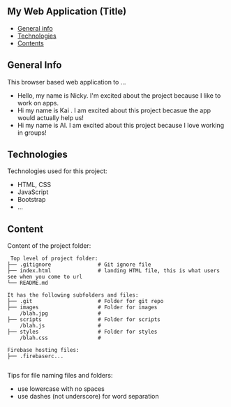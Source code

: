 ## My Web Application (Title)

* [General info](#general-info)
* [Technologies](#technologies)
* [Contents](#content)

## General Info
This browser based web application to ...

* Hello, my name is Nicky. I'm excited about the project because I like to work on apps.
* Hi my name is Kai . I am excited about this project becasue the app would actually help us!
* Hi my name is Al. I am excited about this project because I love working in groups!
	
## Technologies
Technologies used for this project:
* HTML, CSS
* JavaScript
* Bootstrap 
* ...
	
## Content
Content of the project folder:

```
 Top level of project folder: 
├── .gitignore               # Git ignore file
├── index.html               # landing HTML file, this is what users see when you come to url
└── README.md

It has the following subfolders and files:
├── .git                     # Folder for git repo
├── images                   # Folder for images
    /blah.jpg                # 
├── scripts                  # Folder for scripts
    /blah.js                 # 
├── styles                   # Folder for styles
    /blah.css                # 

Firebase hosting files: 
├── .firebaserc...


```

Tips for file naming files and folders:
* use lowercase with no spaces
* use dashes (not underscore) for word separation


